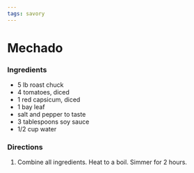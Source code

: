 ```yaml
---
tags: savory
---
```

# Mechado

### Ingredients
- 5 lb roast chuck
- 4 tomatoes, diced
- 1 red capsicum, diced
- 1 bay leaf
- salt and pepper to taste
- 3 tablespoons soy sauce
- 1/2 cup water

### Directions
1. Combine all ingredients. Heat to a boil. Simmer for 2 hours.
